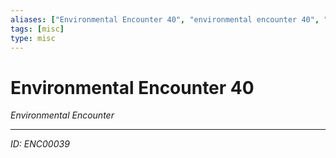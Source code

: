 ```yaml
---
aliases: ["Environmental Encounter 40", "environmental encounter 40", "40 Encounter Environmental"]
tags: [misc]
type: misc
---
```


# Environmental Encounter 40

*Environmental Encounter*

---
*ID: ENC00039*